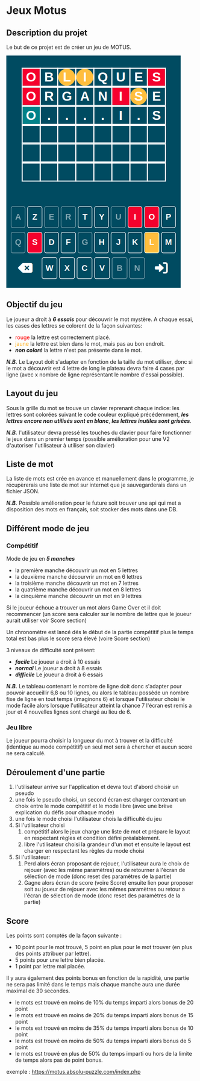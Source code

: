 # Jeux Motus
## Description du projet

Le but de ce projet est de créer un jeu de MOTUS.

![motus](resources/img/0.png)


## Objectif du jeu

Le joueur a droit à ***6 essais*** pour découvrir le mot mystère. A chaque essai, les cases des lettres se colorent de la façon suivantes:

- <span style="color: red;">rouge</span> la lettre est correctement placé.
- <span style="color: orange;">jaune</span> la lettre est bien dans le mot, mais pas au bon endroit.
- ***non coloré*** la lettre n'est pas présente dans le mot.

***N.B.*** Le Layout doit s'adapter en fonction de la taille du mot utiliser, donc si le mot a découvrir est 4 lettre de long le plateau devra faire 4 cases par ligne (avec x nombre de ligne représentant le nombre d'essai possible).

## Layout du jeu

Sous la grille du mot se trouve un clavier reprenant chaque indice: les lettres sont colorées suivant le code couleur expliqué précédemment, ***les lettres encore non utilisés sont en blanc***, ***les lettres inutiles sont grisées***.

***N.B.*** l'utilisateur devra pressé les touches du clavier pour faire fonctionner le jeux dans un premier temps (possible amélioration pour une V2 d'autoriser l'utilisateur à utiliser son clavier)

## Liste de mot

La liste de mots est crée en avance et manuellement dans le programme, je récupèrerais une liste de mot sur internet que je sauvegarderais dans un fichier JSON.

***N.B.*** Possible amélioration pour le future soit trouver une api qui met a disposition des mots en français, soit stocker des mots dans une DB.

## Différent mode de jeu

### Compétitif

Mode de jeu en ***5 manches***

- la première manche découvrir un mot en 5 lettres
- la deuxième manche décourvrir un mot en 6 lettres
- la troisième manche découvrir un mot en 7 lettres
- la quatrième manche découvrir un mot en 8 lettres
- la cinquième manche découvrir un mot en 9 lettres

Si le joueur échoue a trouver un mot alors Game Over et il doit recommencer (un score sera calculer sur le nombre de lettre que le joueur aurait utiliser voir Score section)

Un chronomètre est lancé dés le début de la partie compétitif plus le temps total est bas plus le score sera élevé (voire Score section)

3 niveaux de difficulté sont présent:

- ***facile*** Le joueur a droit à 10 essais
- ***normal*** Le joueur a droit à 8 essais
- ***difficile*** Le joueur a droit à 6 essais

***N.B.*** Le tableau contenant le nombre de ligne doit donc s'adapter pour pouvoir accueillir 6,8 ou 10 lignes, ou alors le tableau possède un nombre fixe de ligne en tout temps (imaginons 6) et lorsque l'utilisateur choisi le mode facile alors lorsque l'utilisateur atteint la chance 7 l'écran est remis a jour et 4 nouvelles lignes sont chargé au lieu de 6.

### Jeu libre

Le joueur pourra choisir la longueur du mot à trouver et la difficulté (identique au mode compétitif) un seul mot sera à chercher et aucun score ne sera calculé.

## Déroulement d'une partie

1) l'utilisateur arrive sur l'application et devra tout d'abord choisir un pseudo
2) une fois le pseudo choisi, un second écran est charger contenant un choix entre le mode compétitif et le mode libre (avec une brève explication du défis pour chaque mode)
3) une fois le mode choisi l'utilisateur chois la difficulté du jeu
4) Si l'utilisateur choisi
   1) compétitif alors le jeux charge une liste de mot et prépare le layout en respectant règles et condition défini préalablement.
   2) libre l'utilisateur choisi la grandeur d'un mot et ensuite le layout est charger en respectant les règles du mode choisi
5) Si l'utilisateur:
   1) Perd alors écran proposant de rejouer, l'utilisateur aura le choix de rejouer (avec les même paramètres) ou de retourner à l'écran de sélection de mode (donc reset des paramètres de la partie)
   2) Gagne alors écran de score (voire Score) ensuite lien pour proposer soit au joueur de rejouer avec les mêmes paramètres ou retour a l'écran de sélection de mode (donc reset des paramètres de la partie)

## Score

Les points sont comptés de la façon suivante :

- 10 point pour le mot trouvé, 5 point en plus pour le mot trouver (en plus des points attribuer par lettre).
- 5 points pour une lettre bien placée.
- 1 point par lettre mal placée.

Il y aura également des points bonus en fonction de la rapidité, une partie ne sera pas limité dans le temps mais chaque manche aura une durée maximal de 30 secondes.

- le mots est trouvé en moins de 10% du temps imparti alors bonus de 20 point
- le mots est trouvé en moins de 20% du temps imparti alors bonus de 15 point
- le mots est trouvé en moins de 35% du temps imparti alors bonus de 10 point
- le mots est trouvé en moins de 50% du temps imparti alors bonus de 5 point
- le mots est trouvé en plus de 50% du temps imparti ou hors de la limite de temps alors pas de point bonus.


exemple : https://motus.absolu-puzzle.com/index.php